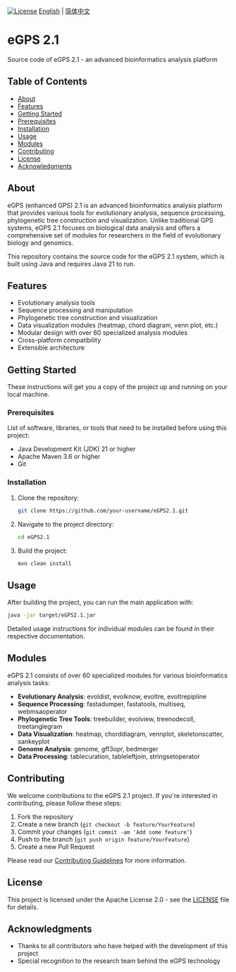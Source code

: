[![License](https://img.shields.io/badge/license-Apache%202.0-blue.svg)](LICENSE)
[English](README.md) | [简体中文](README.zh.md)

# eGPS 2.1

Source code of eGPS 2.1 - an advanced bioinformatics analysis platform

## Table of Contents

- [About](#about)
- [Features](#features)
- [Getting Started](#getting-started)
- [Prerequisites](#prerequisites)
- [Installation](#installation)
- [Usage](#usage)
- [Modules](#modules)
- [Contributing](#contributing)
- [License](#license)
- [Acknowledgments](#acknowledgments)

## About

eGPS (enhanced GPS) 2.1 is an advanced bioinformatics analysis platform that provides various tools for evolutionary analysis, sequence processing, phylogenetic tree construction and visualization. Unlike traditional GPS systems, eGPS 2.1 focuses on biological data analysis and offers a comprehensive set of modules for researchers in the field of evolutionary biology and genomics.

This repository contains the source code for the eGPS 2.1 system, which is built using Java and requires Java 21 to run.

## Features

- Evolutionary analysis tools
- Sequence processing and manipulation
- Phylogenetic tree construction and visualization
- Data visualization modules (heatmap, chord diagram, venn plot, etc.)
- Modular design with over 60 specialized analysis modules
- Cross-platform compatibility
- Extensible architecture

## Getting Started

These instructions will get you a copy of the project up and running on your local machine.

### Prerequisites

List of software, libraries, or tools that need to be installed before using this project:
- Java Development Kit (JDK) 21 or higher
- Apache Maven 3.6 or higher
- Git

### Installation

1. Clone the repository:
   ```bash
   git clone https://github.com/your-username/eGPS2.1.git
   ```
2. Navigate to the project directory:
   ```bash
   cd eGPS2.1
   ```
3. Build the project:
   ```bash
   mvn clean install
   ```

## Usage

After building the project, you can run the main application with:
```bash
java -jar target/eGPS2.1.jar
```

Detailed usage instructions for individual modules can be found in their respective documentation.

## Modules

eGPS 2.1 consists of over 60 specialized modules for various bioinformatics analysis tasks:

- **Evolutionary Analysis**: evoldist, evolknow, evoltre, evoltrepipline
- **Sequence Processing**: fastadumper, fastatools, multiseq, webmsaoperator
- **Phylogenetic Tree Tools**: treebuilder, evolview, treenodecoll, treetanglegram
- **Data Visualization**: heatmap, chorddiagram, vennplot, skeletonscatter, sankeyplot
- **Genome Analysis**: genome, gff3opr, bedmerger
- **Data Processing**: tablecuration, tableleftjoin, stringsetoperator

## Contributing

We welcome contributions to the eGPS 2.1 project. If you're interested in contributing, please follow these steps:

1. Fork the repository
2. Create a new branch (`git checkout -b feature/YourFeature`)
3. Commit your changes (`git commit -am 'Add some feature'`)
4. Push to the branch (`git push origin feature/YourFeature`)
5. Create a new Pull Request

Please read our [Contributing Guidelines](CONTRIBUTING.md) for more information.

## License

This project is licensed under the Apache License 2.0 - see the [LICENSE](LICENSE) file for details.

## Acknowledgments

- Thanks to all contributors who have helped with the development of this project
- Special recognition to the research team behind the eGPS technology